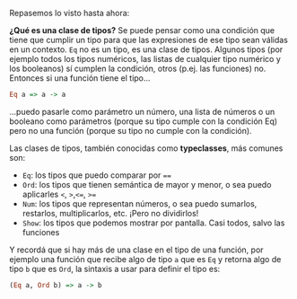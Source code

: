 Repasemos lo visto hasta ahora:

**¿Qué es una clase de tipos?** Se puede pensar como una condición que tiene que cumplir un tipo para que las expresiones de ese tipo sean válidas en un contexto. `Eq` no es un tipo, es una clase de tipos. Algunos tipos (por ejemplo todos los tipos numéricos, las listas de cualquier tipo numérico y los booleanos) sí cumplen la condición, otros (p.ej. las funciones) no.
Entonces si una función tiene el tipo...

```haskell
Eq a => a -> a
```

...puedo pasarle como parámetro un número, una lista de números o un booleano como parámetros
(porque su tipo cumple con la condición Eq) pero no una función (porque su tipo no cumple con la
condición).

Las clases de tipos, también conocidas como **typeclasses**, más comunes son:

* `Eq`: los tipos que puedo comparar por `==`
* `Ord`: los tipos que tienen semántica de mayor y menor, o sea puedo aplicarles `<`, `>`,`<=`, `>=`
* `Num`: los tipos que representan números, o sea puedo sumarlos, restarlos, multiplicarlos, etc. ¡Pero no dividirlos!
* `Show`: los tipos que podemos mostrar por pantalla. Casi todos, salvo las funciones

Y recordá que si hay más de una clase en el tipo de una función,
por ejemplo una función que recibe algo de tipo `a` que es `Eq` y retorna algo de tipo `b` que es `Ord`,
la sintaxis a usar para definir el tipo es:

```haskell
(Eq a, Ord b) => a -> b
```
